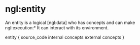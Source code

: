 # ngl:entity

An entity is a logical [ngl:data] who has concepts and can make ngl:execution:*
It can interact with its environment.

entity
{
    source_code
    internal concepts
    external concepts
}
